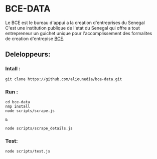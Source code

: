 BCE-DATA
========

Le BCE est le bureau d'appui a la creation d'entreprises du Senegal  
C'est une institution publique de l'etat du Senegal qui offre a tout  
entrepreneur un guichet unique pour l'accomplissement des formalites  
de creation d'entrepise [BCE](http://www.creationdentreprise.sn/).


## Deleloppeurs:



### Intall :
    git clone https://github.com/aliounedia/bce-data.git
    
### Run :

    cd bce-data
    nmp install
    node scripts/scrape.js
    
    &

    node scripts/scrape_details.js
    

### Test:

    node scripts/test.js

   

